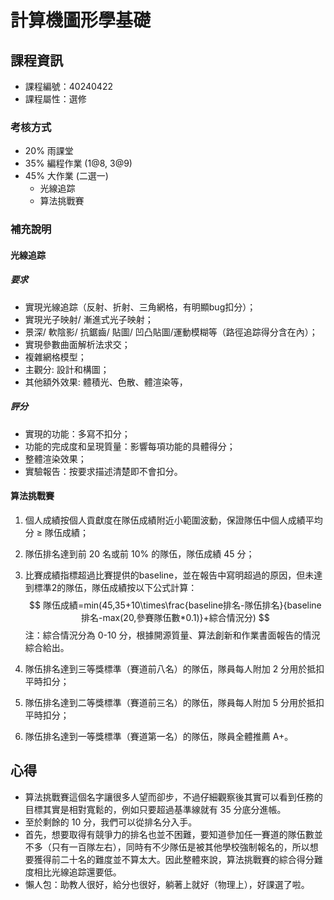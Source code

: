 # 計算機圖形學基礎



## 課程資訊

* 課程編號：40240422
* 課程屬性：選修

### 考核方式

* 20% 雨課堂
* 35% 編程作業 (1@8, 3@9)
* 45% 大作業 (二選一)
  * 光線追踪
  * 算法挑戰賽


### 補充說明

#### 光線追踪

##### 要求

* 實現光線追踪（反射、折射、三角網格，有明顯bug扣分）；
* 實現光子映射/ 漸進式光子映射；
* 景深/ 軟陰影/ 抗鋸齒/ 貼圖/ 凹凸貼圖/運動模糊等（路徑追踪得分含在內）；
* 實現參數曲面解析法求交；
* 複雜網格模型；
* 主觀分: 設計和構圖；
* 其他額外效果: 體積光、色散、體渲染等，

##### 評分

* 實現的功能：多寫不扣分；
* 功能的完成度和呈現質量：影響每項功能的具體得分；
* 整體渲染效果；
* 實驗報告：按要求描述清楚即不會扣分。

#### 算法挑戰賽

1. 個人成績按個人貢獻度在隊伍成績附近小範圍波動，保證隊伍中個人成績平均分 ≥ 隊伍成績；

2. 隊伍排名達到前 20 名或前 10% 的隊伍，隊伍成績 45 分；

3. 比賽成績指標超過比賽提供的baseline，並在報告中寫明超過的原因，但未達到標準2的隊伍，隊伍成績按以下公式計算：
   $$
   隊伍成績=min(45,35+10\times\frac{baseline排名-隊伍排名}{baseline排名-max(20,參賽隊伍數*0.1)}+綜合情況分)
   $$
   注：綜合情況分為 0-10 分，根據開源質量、算法創新和作業書面報告的情況綜合給出。

4. 隊伍排名達到三等獎標準（賽道前八名）的隊伍，隊員每人附加 2 分用於抵扣平時扣分；

5. 隊伍排名達到二等獎標準（賽道前三名）的隊伍，隊員每人附加 5 分用於抵扣平時扣分；

6. 隊伍排名達到一等獎標準（賽道第一名）的隊伍，隊員全體推薦 A+。



## 心得

* 算法挑戰賽這個名字讓很多人望而卻步，不過仔細觀察後其實可以看到任務的目標其實是相對寬鬆的，例如只要超過基準線就有 35 分底分進帳。
* 至於剩餘的 10 分，我們可以從排名分入手。
* 首先，想要取得有競爭力的排名也並不困難，要知道參加任一賽道的隊伍數並不多（只有一百隊左右），同時有不少隊伍是被其他學校強制報名的，所以想要獲得前二十名的難度並不算太大。因此整體來說，算法挑戰賽的綜合得分難度相比光線追踪還要低。
* 懶人包：助教人很好，給分也很好，躺著上就好（物理上），好課選了啦。
